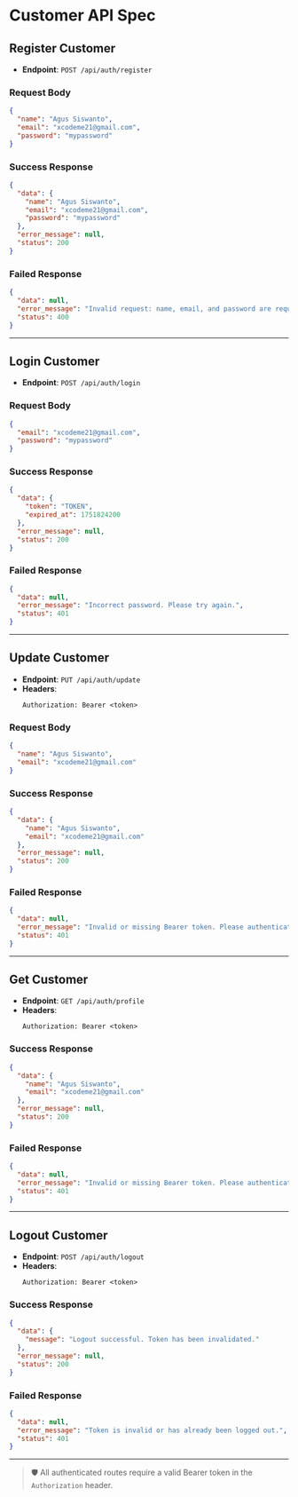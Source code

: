 
# Customer API Spec

## Register Customer

- **Endpoint**: `POST /api/auth/register`

### Request Body
```json
{
  "name": "Agus Siswanto",
  "email": "xcodeme21@gmail.com",
  "password": "mypassword"
}
```

### Success Response
```json
{
  "data": {
    "name": "Agus Siswanto",
    "email": "xcodeme21@gmail.com",
    "password": "mypassword"
  },
  "error_message": null,
  "status": 200
}
```

### Failed Response
```json
{
  "data": null,
  "error_message": "Invalid request: name, email, and password are required.",
  "status": 400
}
```

---

## Login Customer

- **Endpoint**: `POST /api/auth/login`

### Request Body
```json
{
  "email": "xcodeme21@gmail.com",
  "password": "mypassword"
}
```

### Success Response
```json
{
  "data": {
    "token": "TOKEN",
    "expired_at": 1751824200
  },
  "error_message": null,
  "status": 200
}
```

### Failed Response
```json
{
  "data": null,
  "error_message": "Incorrect password. Please try again.",
  "status": 401
}
```

---

## Update Customer

- **Endpoint**: `PUT /api/auth/update`
- **Headers**:
  ```
  Authorization: Bearer <token>
  ```

### Request Body
```json
{
  "name": "Agus Siswanto",
  "email": "xcodeme21@gmail.com"
}
```

### Success Response
```json
{
  "data": {
    "name": "Agus Siswanto",
    "email": "xcodeme21@gmail.com"
  },
  "error_message": null,
  "status": 200
}
```

### Failed Response
```json
{
  "data": null,
  "error_message": "Invalid or missing Bearer token. Please authenticate to update profile.",
  "status": 401
}
```

---

## Get Customer

- **Endpoint**: `GET /api/auth/profile`
- **Headers**:
  ```
  Authorization: Bearer <token>
  ```

### Success Response
```json
{
  "data": {
    "name": "Agus Siswanto",
    "email": "xcodeme21@gmail.com"
  },
  "error_message": null,
  "status": 200
}
```

### Failed Response
```json
{
  "data": null,
  "error_message": "Invalid or missing Bearer token. Please authenticate to access this resource.",
  "status": 401
}
```

---

## Logout Customer

- **Endpoint**: `POST /api/auth/logout`
- **Headers**:
  ```
  Authorization: Bearer <token>
  ```

### Success Response
```json
{
  "data": {
    "message": "Logout successful. Token has been invalidated."
  },
  "error_message": null,
  "status": 200
}
```

### Failed Response
```json
{
  "data": null,
  "error_message": "Token is invalid or has already been logged out.",
  "status": 401
}
```

---

> 🛡️ All authenticated routes require a valid Bearer token in the `Authorization` header.
